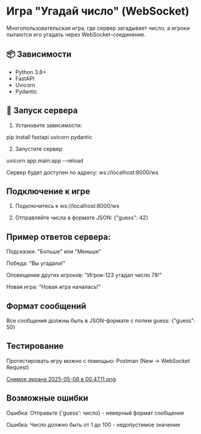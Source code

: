 # Игра "Угадай число" (WebSocket)

Многопользовательская игра, где сервер загадывает число, а игроки пытаются его угадать через WebSocket-соединение.


## 📦 Зависимости
- Python 3.8+
- FastAPI
- Uvicorn
- Pydantic


## 🚀 Запуск сервера

1. Установите зависимости:

pip install fastapi uvicorn pydantic

2. Запустите сервер

uvicorn app.main:app --reload

Сервер будет доступен по адресу:
ws://localhost:8000/ws


## Подключение к игре

1. Подключитесь к ws://localhost:8000/ws

2. Отправляйте числа в формате JSON:
{"guess": 42}


## Пример ответов сервера:

Подсказки: "Больше" или "Меньше"

Победа: "Вы угадали!" 

Оповещение других игроков: "Игрок-123 угадал число 78!"

Новая игра: "Новая игра началась!"


## Формат сообщений
Все сообщения должны быть в JSON-формате с полем guess:
{"guess": 50}


## Тестирование

Протестировать игру можно с помощью: Postman (New -> WebSocket Request)

[Снимок экрана 2025-05-08 в 00.47.11.png](../../../../var/folders/yq/1jyh8cns5wb8xd5jy_n4wbpm0000gn/T/TemporaryItems/NSIRD_screencaptureui_FXzC4R/%D0%A1%D0%BD%D0%B8%D0%BC%D0%BE%D0%BA%20%D1%8D%D0%BA%D1%80%D0%B0%D0%BD%D0%B0%202025-05-08%20%D0%B2%2000.47.11.png)


## Возможные ошибки

Ошибка: Отправьте {'guess': число} - неверный формат сообщения

Ошибка: Число должно быть от 1 до 100 - недопустимое значение